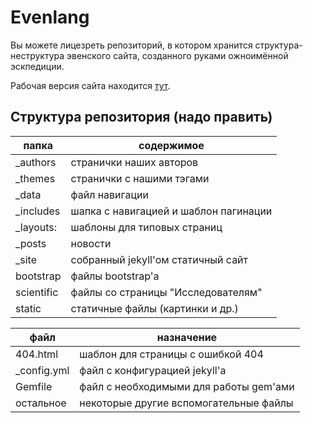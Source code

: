 # Evenlang

Вы можете лицезреть репозиторий, в котором хранится структура-неструктура эвенского сайта, созданного руками ожноимённой эскпедиции.

Рабочая версия сайта находится [тут](https://master.d2mwzjsh7cwk8t.amplifyapp.com/).

## Структура репозитория (надо править)
| папка | содержимое
|-|-|
|\_authors | странички наших авторов |
\_themes | странички с нашими тэгами
\_data | файл навигации
\_includes | шапка с навигацией и шаблон пагинации
\_layouts: | шаблоны для типовых страниц
\_posts | новости
\_site | собранный jekyll'ом статичный сайт
bootstrap | файлы bootstrap'а
scientific | файлы со страницы "Исследователям"
static | статичные файлы (картинки и др.)


| файл | назначение
|-|-|
404.html | шаблон для страницы с ошибкой 404
\_config.yml | файл с конфигурацией jekyll'а
Gemfile | файл с необходимыми для работы gem'ами
остальное | некоторые другие вспомогательные файлы
